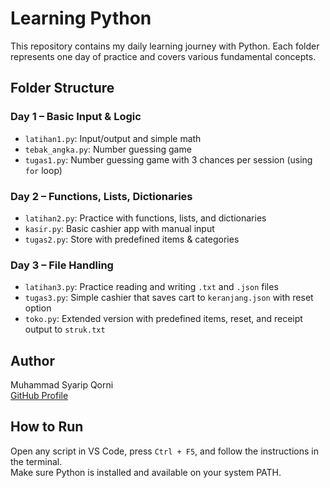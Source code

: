 # Learning Python

This repository contains my daily learning journey with Python. Each folder represents one day of practice and covers various fundamental concepts.

## Folder Structure

### Day 1 – Basic Input & Logic
- `latihan1.py`: Input/output and simple math
- `tebak_angka.py`: Number guessing game
- `tugas1.py`: Number guessing game with 3 chances per session (using `for` loop)

### Day 2 – Functions, Lists, Dictionaries
- `latihan2.py`: Practice with functions, lists, and dictionaries
- `kasir.py`: Basic cashier app with manual input
- `tugas2.py`: Store with predefined items & categories

### Day 3 – File Handling
- `latihan3.py`: Practice reading and writing `.txt` and `.json` files
- `tugas3.py`: Simple cashier that saves cart to `keranjang.json` with reset option
- `toko.py`: Extended version with predefined items, reset, and receipt output to `struk.txt`

## Author

Muhammad Syarip Qorni  
[GitHub Profile](https://github.com/nambi02)

## How to Run

Open any script in VS Code, press `Ctrl + F5`, and follow the instructions in the terminal.  
Make sure Python is installed and available on your system PATH.